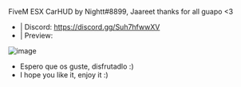 FiveM ESX CarHUD by Nightt#8899, Jaareet thanks for all guapo <3

- | Discord: https://discord.gg/Suh7hfwwXV
- | Preview:

![image](https://user-images.githubusercontent.com/101990128/162546095-882d13ed-77f6-41bd-ac2e-a2519470ea49.png)


- Espero que os guste, disfrutadlo :)
- I hope you like it, enjoy it :)
